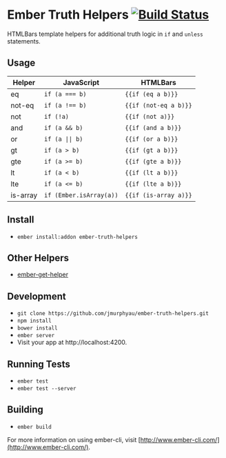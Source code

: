 # Ember Truth Helpers [![Build Status](https://travis-ci.org/jmurphyau/ember-truth-helpers.svg?branch=master)](https://travis-ci.org/jmurphyau/ember-truth-helpers)

HTMLBars template helpers for additional truth logic in `if` and `unless` statements.

## Usage

Helper   | JavaScript                           | HTMLBars
---------|--------------------------------------|-------------------
eq       | `if (a === b)`                       | `{{if (eq a b)}}`
not-eq   | `if (a !== b)`                       | `{{if (not-eq a b)}}`
not      | `if (!a)`                            | `{{if (not a)}}`
and      | `if (a && b)`                        | `{{if (and a b)}}`
or       | <code>if (a &#124;&#124; b)</code>   | `{{if (or a b)}}`
gt       | `if (a > b)`                         | `{{if (gt a b)}}`
gte      | `if (a >= b)`                        | `{{if (gte a b)}}`
lt       | `if (a < b)`                         | `{{if (lt a b)}}`
lte      | `if (a <= b)`                        | `{{if (lte a b)}}`
is-array | `if (Ember.isArray(a))`              | `{{if (is-array a)}}`

## Install

* `ember install:addon ember-truth-helpers`

## Other Helpers

* [ember-get-helper](https://github.com/jmurphyau/ember-get-helper)

## Development

* `git clone https://github.com/jmurphyau/ember-truth-helpers.git`
* `npm install`
* `bower install`
* `ember server`
* Visit your app at http://localhost:4200.

## Running Tests

* `ember test`
* `ember test --server`

## Building

* `ember build`

For more information on using ember-cli, visit [http://www.ember-cli.com/](http://www.ember-cli.com/).
